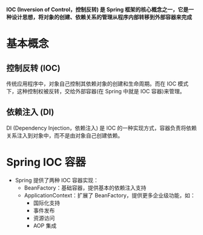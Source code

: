 **IOC (Inversion of Control，控制反转) 是 Spring 框架的核心概念之一，它是一种设计思想，将对象的创建、依赖关系的管理从程序内部转移到外部容器来完成**
# 基本概念
## 控制反转 (IOC)
传统应用程序中，对象自己控制其依赖对象的创建和生命周期。而在 IOC 模式下，这种控制权被反转，交给外部容器(在 Spring 中就是 IOC 容器)来管理。
## 依赖注入 (DI)
DI (Dependency Injection，依赖注入) 是 IOC 的一种实现方式，容器负责将依赖关系注入到对象中，而不是由对象自己创建依赖。

# Spring IOC 容器
* Spring 提供了两种 IOC 容器实现：
  * BeanFactory：基础容器，提供基本的依赖注入支持
  * ApplicationContext：扩展了 BeanFactory，提供更多企业级功能，如：
    * 国际化支持
    * 事件发布
    * 资源访问
    * AOP 集成










